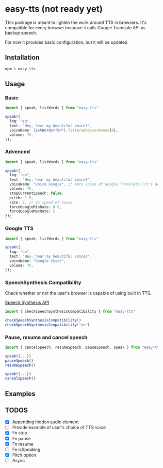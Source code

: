 # easy-tts (not ready yet)

This package is meant to lighten the work around TTS in browsers. It's compatible for every browser because it calls Google Translate API as backup speech.

For now it provides basic configuration, but it will be updated.

## Installation
```bash
npm i easy-tts
```

## Usage

### Basic
```ts
import { speak, listWords } from "easy-tts"

speak({
  lng: "en",
  text: "Hey, hear my beautiful voice!",
  voiceName: listWords("EN").filteredVoicesNames[0],
  volume: 75,
});
```

### Advenced

```ts
import { speak, listWords } from "easy-tts"

speak({
  lng: "en",
  text: "Hey, hear my beautiful voice!",
  voiceName: "Voice Google", // sets voice of Google Translate (it's default anyway)
  volume: 75,
  stopCurrentSpeech: false,
  pitch: 1.5,
  rate: 2, // 2x speed of voice
  forceGoogleMinRate: 0.5,
  forceGoogleMaxRate: 5
});
```

### Google TTS

```ts
import { speak, listWords } from "easy-tts"

speak({
  lng: "en",
  text: "Hey, hear my beautiful voice!",
  voiceName: "Google Voice",
  volume: 75,
});
```

### SpeechSynthesis Compatibility
Check whether or not the user's browser is capable of using built in TTS.

[Speech Synthesis API](https://developer.mozilla.org/en-US/docs/Web/API/SpeechSynthesis)

```ts
import { checkSpeechSynthesisCompatibility } from "easy-tts"

checkSpeechSynthesisCompatibility()
checkSpeechSynthesisCompatibility("en")
```

### Pause, resume and cancel speech
```ts
import { cancelSpeech, resumeSpeech, pauseSpeech, speak } from "easy-tts";

speak({...})
pauseSpeech()
resumeSpeech()

speak({...})
cancelSpeech()
```

## Examples

## TODOS

- [x] Appending hidden audio element
- [ ] Provide example of user's choice of TTS voice
- [x] Fn stop
- [x] Fn pause
- [x] Fn resume
- [ ] Fn isSpeaking
- [x] Pitch option
- [ ] Async